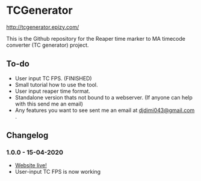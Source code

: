# TCGenerator
http://tcgenerator.epizy.com/

This is the Github repository for the Reaper time marker to MA timecode converter (TC generator) project.

## To-do
  - User input TC FPS. (FINISHED)
  - Small tutorial how to use the tool.
  - User input reaper time format.
  - Standalone version thats not bound to a webserver. (If anyone can help with this send me an email)
  - Any features you want to see sent me an email at djdimi043@gmail.com .

## Changelog
### 1.0.0 - 15-04-2020
- [Website live!](http://tcgenerator.epizy.com/)
- User-input TC FPS is now working
